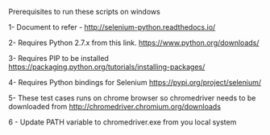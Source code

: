 Prerequisites to run these scripts on windows

1- Document to refer - http://selenium-python.readthedocs.io/

2- Requires Python 2.7.x from this link. https://www.python.org/downloads/

3- Requires PIP to be installed https://packaging.python.org/tutorials/installing-packages/

4- Requires Python bindings for Selenium https://pypi.org/project/selenium/

5- These test cases runs on chrome browser so chromedriver needs to be downloaded from http://chromedriver.chromium.org/downloads

6 - Update PATH variable to chromedriver.exe from you local system 
